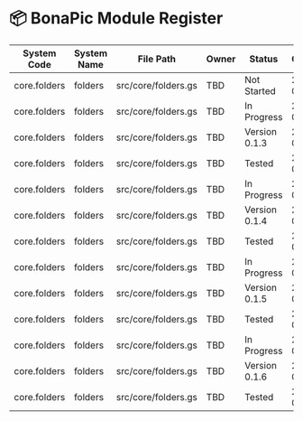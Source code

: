 # 📦 BonaPic Module Register

| System Code | System Name | File Path | Owner | Status | Created |
|-------------|-------------|-----------|--------|--------|---------|
| core.folders | folders | src/core/folders.gs | TBD | Not Started | 2025-07-18 |
| core.folders | folders | src/core/folders.gs | TBD | In Progress | 2025-07-18 |
| core.folders | folders | src/core/folders.gs | TBD | Version 0.1.3 | 2025-07-18 |
| core.folders | folders | src/core/folders.gs | TBD | Tested | 2025-07-18 |
| core.folders | folders | src/core/folders.gs | TBD | In Progress | 2025-07-18 |
| core.folders | folders | src/core/folders.gs | TBD | Version 0.1.4 | 2025-07-18 |
| core.folders | folders | src/core/folders.gs | TBD | Tested | 2025-07-18 |
| core.folders | folders | src/core/folders.gs | TBD | In Progress | 2025-07-18 |
| core.folders | folders | src/core/folders.gs | TBD | Version 0.1.5 | 2025-07-18 |
| core.folders | folders | src/core/folders.gs | TBD | Tested | 2025-07-18 |
| core.folders | folders | src/core/folders.gs | TBD | In Progress | 2025-07-18 |
| core.folders | folders | src/core/folders.gs | TBD | Version 0.1.6 | 2025-07-18 |
| core.folders | folders | src/core/folders.gs | TBD | Tested | 2025-07-18 |

